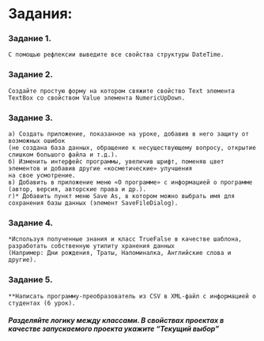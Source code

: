 # Задания:
### Задание 1.
    С помощью рефлексии выведите все свойства структуры DateTime.
### Задание 2.
    Создайте простую форму на котором свяжите свойство Text элемента TextBox со свойством Value элемента NumericUpDown.
### Задание 3.
    а) Создать приложение, показанное на уроке, добавив в него защиту от возможных ошибок
    (не создана база данных, обращение к несуществующему вопросу, открытие слишком большого файла и т.д.).
    б) Изменить интерфейс программы, увеличив шрифт, поменяв цвет элементов и добавив другие «косметические» улучшения
    на свое усмотрение.
    в) Добавить в приложение меню «О программе» с информацией о программе (автор, версия, авторские права и др.).
    г)* Добавить пункт меню Save As, в котором можно выбрать имя для сохранения базы данных (элемент SaveFileDialog).

### Задание 4.
    *Используя полученные знания и класс TrueFalse в качестве шаблона, разработать собственную утилиту хранения данных
    (Например: Дни рождения, Траты, Напоминалка, Английские слова и другие).
### Задание 5. 
    **Написать программу-преобразователь из CSV в XML-файл с информацией о студентах (6 урок).

##### Разделяйте логику между классами. В свойствах проектах в качестве запускаемого проекта укажите “Текущий выбор”

